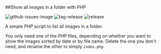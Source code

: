 ##Show all images in a folder with PHP

![github-issues-image] ![tag-release] ![release]

A simple PHP script to list all images in a folder. 

You only need one of the PHP files, depending on whether you want to show the images sorted by date or by file name. Delete the one you don't need, and rename the other to simply `index.php`.



[github-issues-image]: http://img.shields.io/github/issues/show-all-images-in-a-folder-with-php/mikelothar.svg?style=flat
[issues-url]: https://github.com/mikelothar/show-all-images-in-a-folder-with-php/issues
[npm-url]: #
[tag-release]: http://img.shields.io/github/tag/mikelothar/show-all-images-in-a-folder-with-php.svg?style=flat
[release]: http://img.shields.io/github/release/mikelothar/show-all-images-in-a-folder-with-php.svg?style=flat
